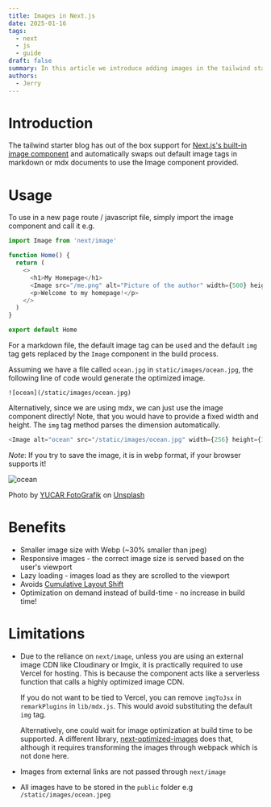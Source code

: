 ```yaml
---
title: Images in Next.js
date: 2025-01-16
tags:
  - next
  - js
  - guide
draft: false
summary: In this article we introduce adding images in the tailwind starter blog and the benefits and limitations of the next/image component.
authors:
  - Jerry
---
```


# Introduction

The tailwind starter blog has out of the box support for [Next.js's built-in image component](https://nextjs.org/docs/api-reference/next/image) and automatically swaps out default image tags in markdown or mdx documents to use the Image component provided.

# Usage

To use in a new page route / javascript file, simply import the image component and call it e.g.

```js
import Image from 'next/image'

function Home() {
  return (
    <>
      <h1>My Homepage</h1>
      <Image src="/me.png" alt="Picture of the author" width={500} height={500} />
      <p>Welcome to my homepage!</p>
    </>
  )
}

export default Home
```

For a markdown file, the default image tag can be used and the default `img` tag gets replaced by the `Image` component in the build process.

Assuming we have a file called `ocean.jpg` in `static/images/ocean.jpg`, the following line of code would generate the optimized image.

```
![ocean](/static/images/ocean.jpg)
```

Alternatively, since we are using mdx, we can just use the image component directly! Note, that you would have to provide a fixed width and height. The `img` tag method parses the dimension automatically.

```js
<Image alt="ocean" src="/static/images/ocean.jpg" width={256} height={128} />
```

_Note_: If you try to save the image, it is in webp format, if your browser supports it!

![ocean](/static/images/ocean.jpeg)

Photo by [YUCAR FotoGrafik](https://unsplash.com/@yucar?utm_source=unsplash&utm_medium=referral&utm_content=creditCopyText)
on [Unsplash](https://unsplash.com/s/photos/sea?utm_source=unsplash&utm_medium=referral&utm_content=creditCopyText)

# Benefits

- Smaller image size with Webp (~30% smaller than jpeg)
- Responsive images - the correct image size is served based on the user's viewport
- Lazy loading - images load as they are scrolled to the viewport
- Avoids [Cumulative Layout Shift](https://web.dev/cls/)
- Optimization on demand instead of build-time - no increase in build time!

# Limitations

- Due to the reliance on `next/image`, unless you are using an external image CDN like Cloudinary or Imgix, it is practically required to use Vercel for hosting. This is because the component acts like a serverless function that calls a highly optimized image CDN.

  If you do not want to be tied to Vercel, you can remove `imgToJsx` in `remarkPlugins` in `lib/mdx.js`. This would avoid substituting the default `img` tag.

  Alternatively, one could wait for image optimization at build time to be supported. A different library, [next-optimized-images](https://github.com/cyrilwanner/next-optimized-images) does that, although it requires transforming the images through webpack which is not done here.

- Images from external links are not passed through `next/image`
- All images have to be stored in the `public` folder e.g `/static/images/ocean.jpeg`
